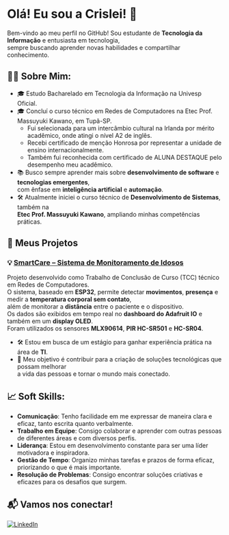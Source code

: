 # Olá! Eu sou a Crislei! 👋

Bem-vindo ao meu perfil no GitHub! Sou estudante de **Tecnologia da Informação** e entusiasta em tecnologia,  
sempre buscando aprender novas habilidades e compartilhar conhecimento.

## 🧑‍💻 Sobre Mim:
- 🎓 Estudo Bacharelado em Tecnologia da Informação na Univesp Oficial.
- 🎓 Concluí o curso técnico em Redes de Computadores na Etec Prof. Massuyuki Kawano, em Tupã-SP.
    - Fui selecionada para um intercâmbio cultural na Irlanda por mérito acadêmico, onde atingi o nível A2 de inglês.
    - Recebi certificado de menção Honrosa por representar a unidade de ensino internacionalmente.
    - Também fui reconhecida com certificado de ALUNA DESTAQUE pelo desempenho meu acadêmico.
- 📚 Busco sempre aprender mais sobre **desenvolvimento de software** e **tecnologias emergentes**,  
  com ênfase em **inteligência artificial** e **automação**.
- 🛠️ Atualmente iniciei o curso técnico de **Desenvolvimento de Sistemas**, também na  
  **Etec Prof. Massuyuki Kawano**, ampliando minhas competências práticas.

## 🚀 Meus Projetos

### 💡 [SmartCare – Sistema de Monitoramento de Idosos](https://github.com/CrisleiKeliJenuino/SmartCare)  
Projeto desenvolvido como Trabalho de Conclusão de Curso (TCC) técnico em Redes de Computadores.  
O sistema, baseado em **ESP32**, permite detectar **movimentos**, **presença** e medir a **temperatura corporal sem contato**,  
além de monitorar a **distância** entre o paciente e o dispositivo.  
Os dados são exibidos em tempo real no **dashboard do Adafruit IO** e também em um **display OLED**.  
Foram utilizados os sensores **MLX90614**, **PIR HC-SR501** e **HC-SR04**.

- 🛠 Estou em busca de um estágio para ganhar experiência prática na área de **TI**.
- 🎯 Meu objetivo é contribuir para a criação de soluções tecnológicas que possam melhorar  
  a vida das pessoas e tornar o mundo mais conectado.

## 📈 Soft Skills:
- **Comunicação**: Tenho facilidade em me expressar de maneira clara e eficaz, tanto escrita quanto verbalmente.
- **Trabalho em Equipe**: Consigo colaborar e aprender com outras pessoas de diferentes áreas e com diversos perfis.
- **Liderança**: Estou em desenvolvimento constante para ser uma líder motivadora e inspiradora.
- **Gestão de Tempo**: Organizo minhas tarefas e prazos de forma eficaz, priorizando o que é mais importante.
- **Resolução de Problemas**: Consigo encontrar soluções criativas e eficazes para os desafios que surgem.

## 📬 Vamos nos conectar!
[![LinkedIn](https://img.shields.io/badge/LinkedIn-Crislei%20Jenuino-blue?style=for-the-badge&logo=linkedin&logoColor=white)](https://www.linkedin.com/in/crislei-jenuino-b3407734a/)
